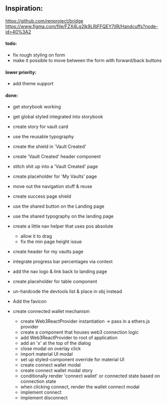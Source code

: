 ## Inspiration:

https://github.com/renproject/bridge
https://www.figma.com/file/FZX4Lg2lk9LRjFFQEY7jIR/Handcuffs?node-id=40%3A2

#### todo:

- fix rough styling on form
- make it possible to move between the form with forward/back buttons

#### lower priority:

- add theme support

#### done:

- get storybook working
- get global styled integrated into storybook
- create story for vault card
- use the reusable typography
- create the shield in 'Vault Created'
- create 'Vault Created' header component
- stitch shit up into a 'Vault Created' page
- create placeholder for 'My Vaults' page
- move out the navigation stuff & reuse
- create success page shield
- use the shared button on the Landing page
- use the shared typography on the landing page
- create a little nav helper that uses pos absolute
  - allow it to drag
  - fix the min page height issue
- create header for my vaults page
- integrate progress bar percentages via context
- add the nav logo & link back to landing page
- create placeholder for table component
- un-hardcode the devtools list & place in obj instead
- Add the favicon

- create connected wallet mechanism
  - create Web3ReactProvider instantiation -> pass in a ethers.js provider
  - create a component that houses web3 connection logic
  - add Web3ReactProvider to root of application
  - add an 'x' at the top of the dialog
  - close modal on overlay click
  - import material UI modal
  - set up styled-component override for material UI
  - create connect wallet modal
  - create connect wallet modal story
  - conditionally render 'connect wallet' or connected state based on connection state
  - when clicking connect, render the wallet connect modal
  - implement connect
  - implement disconnect
